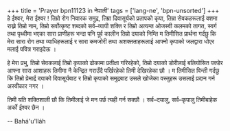+++
title = 'Prayer bpn11123 in नेपाली'
tags = ['lang-ne', 'bpn-unsorted']
+++
हे ईश्वर, मेरा ईश्वर ! तिम्रो रोग निवारक समुद्र, तिम्रा दिवासूर्यको प्रतापको कृपा, तिम्रा सेवकहरूलाई वशमा राख्ने तिम्रो नाम, तिम्रो सर्वोत्कृष्ट शब्दको सर्व–व्यापी शक्ति र तिम्रो अत्यन्त ओजस्वी कलमको तागत, स्वर्ग तथा पृथ्वीमा भएका सारा प्राणीहरू भन्दा पनि पूर्व कालीन तिम्रो दयाको निम्ति म तिमीसित प्रार्थना गर्दछु कि मेरा सारा रोग तथा व्याधिहरूलाई र सारा कमजोरी तथा अशक्तताहरूलाई आफ्नो कृपाको जलद्वारा धोएर मलाई पवित्र गराइदेऊ । 

हे मेरा प्रभु, तिम्रो सेवकलाई तिम्रो कृपाको ढोकामा प्रतीक्षा गरिरहेको, तिम्रो दयाको डोरीलाई बलियोसित पक्डेर आफ्ना सारा आशाहरू तिमीमा नै केन्द्रित गराउँदै पर्खिरहेको तिमी देखिरहेका छौ । म तिमीसित विन्ती गर्दछु कि तिम्रो प्रेमार्द्र दयाको दिवासूर्यबाट र तिम्रो कृपाको समुद्रबाट उसले खोजेका वस्तुहरू उसलाई प्रदान गर्न अस्वीकार नगर । 

तिमी यति शक्तिशाली छौ कि तिमीलाई जे मन पर्छ त्यही गर्न सक्छौ । सर्व–दयालु, सर्व–कृपालु तिमीबाहेक अर्को ईश्वर छैन ।

-- Bahá'u'lláh
